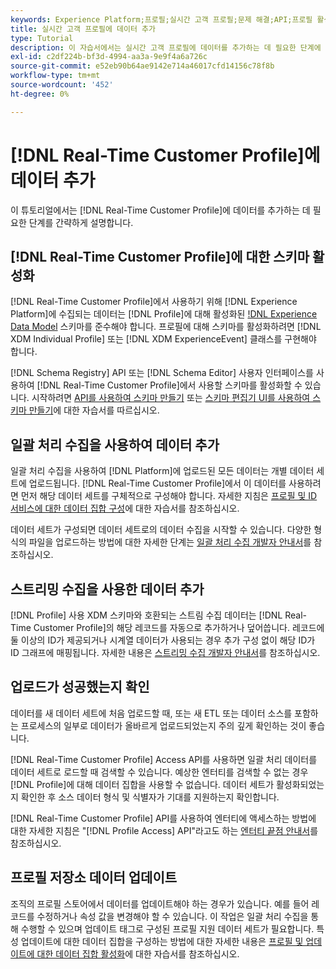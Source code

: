 ```yaml
---
keywords: Experience Platform;프로필;실시간 고객 프로필;문제 해결;API;프로필 활성화;프로필 활성화
title: 실시간 고객 프로필에 데이터 추가
type: Tutorial
description: 이 자습서에서는 실시간 고객 프로필에 데이터를 추가하는 데 필요한 단계에 대해 설명합니다.
exl-id: c2df224b-bf3d-4994-aa3a-9e9f4a6a726c
source-git-commit: e52eb90b64ae9142e714a46017cfd14156c78f8b
workflow-type: tm+mt
source-wordcount: '452'
ht-degree: 0%

---
```



# [!DNL Real-Time Customer Profile]에 데이터 추가

이 튜토리얼에서는 [!DNL Real-Time Customer Profile]에 데이터를 추가하는 데 필요한 단계를 간략하게 설명합니다.

## [!DNL Real-Time Customer Profile]에 대한 스키마 활성화

[!DNL Real-Time Customer Profile]에서 사용하기 위해 [!DNL Experience Platform]에 수집되는 데이터는 [!DNL Profile]에 대해 활성화된 [!DNL Experience Data Model](XDM) 스키마를 준수해야 합니다. 프로필에 대해 스키마를 활성화하려면 [!DNL XDM Individual Profile] 또는 [!DNL XDM ExperienceEvent] 클래스를 구현해야 합니다.

[!DNL Schema Registry] API 또는 [!DNL Schema Editor] 사용자 인터페이스를 사용하여 [!DNL Real-Time Customer Profile]에서 사용할 스키마를 활성화할 수 있습니다. 시작하려면 [API를 사용하여 스키마 만들기](../../xdm/tutorials/create-schema-api.md) 또는 [스키마 편집기 UI를 사용하여 스키마 만들기](../../xdm/tutorials/create-schema-ui.md)에 대한 자습서를 따르십시오.

## 일괄 처리 수집을 사용하여 데이터 추가

일괄 처리 수집을 사용하여 [!DNL Platform]에 업로드된 모든 데이터는 개별 데이터 세트에 업로드됩니다. [!DNL Real-Time Customer Profile]에서 이 데이터를 사용하려면 먼저 해당 데이터 세트를 구체적으로 구성해야 합니다. 자세한 지침은 [프로필 및 ID 서비스에 대한 데이터 집합 구성](dataset-configuration.md)에 대한 자습서를 참조하십시오.

데이터 세트가 구성되면 데이터 세트로의 데이터 수집을 시작할 수 있습니다. 다양한 형식의 파일을 업로드하는 방법에 대한 자세한 단계는 [일괄 처리 수집 개발자 안내서](../../ingestion/batch-ingestion/api-overview.md)를 참조하십시오.

## 스트리밍 수집을 사용한 데이터 추가

[!DNL Profile] 사용 XDM 스키마와 호환되는 스트림 수집 데이터는 [!DNL Real-Time Customer Profile]의 해당 레코드를 자동으로 추가하거나 덮어씁니다. 레코드에 둘 이상의 ID가 제공되거나 시계열 데이터가 사용되는 경우 추가 구성 없이 해당 ID가 ID 그래프에 매핑됩니다. 자세한 내용은 [스트리밍 수집 개발자 안내서](../../ingestion/tutorials/streaming-record-data.md)를 참조하십시오.

## 업로드가 성공했는지 확인

데이터를 새 데이터 세트에 처음 업로드할 때, 또는 새 ETL 또는 데이터 소스를 포함하는 프로세스의 일부로 데이터가 올바르게 업로드되었는지 주의 깊게 확인하는 것이 좋습니다.

[!DNL Real-Time Customer Profile] Access API를 사용하면 일괄 처리 데이터를 데이터 세트로 로드할 때 검색할 수 있습니다. 예상한 엔터티를 검색할 수 없는 경우 [!DNL Profile]에 대해 데이터 집합을 사용할 수 없습니다. 데이터 세트가 활성화되었는지 확인한 후 소스 데이터 형식 및 식별자가 기대를 지원하는지 확인합니다.

[!DNL Real-Time Customer Profile] API를 사용하여 엔터티에 액세스하는 방법에 대한 자세한 지침은 &quot;[!DNL Profile Access] API&quot;라고도 하는 [엔터티 끝점 안내서](../api/entities.md)를 참조하십시오.

## 프로필 저장소 데이터 업데이트

조직의 프로필 스토어에서 데이터를 업데이트해야 하는 경우가 있습니다. 예를 들어 레코드를 수정하거나 속성 값을 변경해야 할 수 있습니다. 이 작업은 일괄 처리 수집을 통해 수행할 수 있으며 업데이트 태그로 구성된 프로필 지원 데이터 세트가 필요합니다. 특성 업데이트에 대한 데이터 집합을 구성하는 방법에 대한 자세한 내용은 [프로필 및 업데이트에 대한 데이터 집합 활성화](../../catalog/datasets/enable-upsert.md)에 대한 자습서를 참조하십시오.
